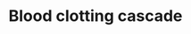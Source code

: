 ---
annotations:
- id: PW:0000474
  parent: regulatory pathway
  type: Pathway Ontology
  value: coagulation cascade pathway
authors:
- MaintBot
- Thomas
- Christine Chichester
- Eweitz
description: 'Coagulation is a complex process by which blood forms clots. It is an
  important part of hemostasis (the cessation of blood loss from a damaged vessel),
  wherein a damaged blood vessel wall is covered by a platelet and fibrin-containing
  clot to stop bleeding and begin repair of the damaged vessel. Disorders of coagulation
  can lead to an increased risk of bleeding (hemorrhage) or clotting (thrombosis).  Source:
  [[wikipedia:Coagulation|Wikipedia]]'
last-edited: 2021-05-18
organisms:
- Gallus gallus
redirect_from:
- /index.php/Pathway:WP775
- /instance/WP775
- /instance/WP775_rr117189
revision: r117189
schema-jsonld:
- '@context': https://schema.org/
  '@id': https://wikipathways.github.io/pathways/WP775.html
  '@type': Dataset
  creator:
    '@type': Organization
    name: WikiPathways
  description: 'Coagulation is a complex process by which blood forms clots. It is
    an important part of hemostasis (the cessation of blood loss from a damaged vessel),
    wherein a damaged blood vessel wall is covered by a platelet and fibrin-containing
    clot to stop bleeding and begin repair of the damaged vessel. Disorders of coagulation
    can lead to an increased risk of bleeding (hemorrhage) or clotting (thrombosis).  Source:
    [[wikipedia:Coagulation|Wikipedia]]'
  keywords:
  - F10
  - F11
  - F13B
  - F2
  - F5
  - F7
  - F8
  - F9
  - FGA
  - FGB
  - FGG
  - PLAT
  - PLAU
  - PLG
  - SERPINB2
  - SERPINF2
  - VWF
  license: CC0
  name: Blood clotting cascade
seo: CreativeWork
title: Blood clotting cascade
wpid: WP775
---